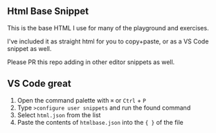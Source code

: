 ## Html Base Snippet

This is the base HTML I use for many of the playground and exercises.

I've included it as straight html for you to copy+paste, or as a VS Code snippet as well.

Please PR this repo adding in other editor snippets as well.

## VS Code great 


1. Open the command palette with `⌘` or `Ctrl` + `P`
2. Type `>configure user snippets` and run the found command
3. Select `html.json` from the list
4. Paste the contents of `htmlbase.json` into the `{ }` of the file
